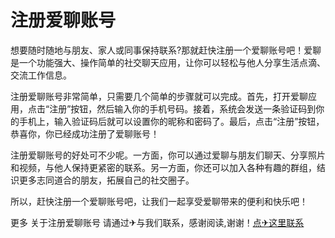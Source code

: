 # 注册爱聊账号

想要随时随地与朋友、家人或同事保持联系?那就赶快注册一个爱聊账号吧！爱聊是一个功能强大、操作简单的社交聊天应用，让你可以轻松与他人分享生活点滴、交流工作信息。

注册爱聊账号非常简单，只需要几个简单的步骤就可以完成。首先，打开爱聊应用，点击“注册”按钮，然后输入你的手机号码。接着，系统会发送一条验证码到你的手机上，输入验证码后就可以设置你的昵称和密码了。最后，点击“注册”按钮，恭喜你，你已经成功注册了爱聊账号！

注册爱聊账号的好处可不少呢。一方面，你可以通过爱聊与朋友们聊天、分享照片和视频，与他人保持更紧密的联系。另一方面，你还可以加入各种有趣的群组，结识更多志同道合的朋友，拓展自己的社交圈子。

所以，赶快注册一个爱聊账号吧，让我们一起享受爱聊带来的便利和快乐吧！

更多 关于注册爱聊账号 请通过✈与我们联系，感谢阅读,谢谢！[点✈这里联系](https://ads.k02.cc)